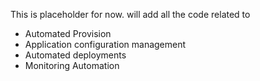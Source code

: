 This  is placeholder for now. will add all the code related to 
 - Automated Provision
 - Application configuration management
 - Automated deployments
 - Monitoring Automation

